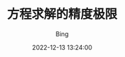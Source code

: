 ---
layout:     post
title:      "方程求解的精度极限"
date:       2022-12-13 13:24:00
author:     "Bing"
catalog:    true
tags:
    - 数值分析
    - 方程求解
    - 误差分析
---